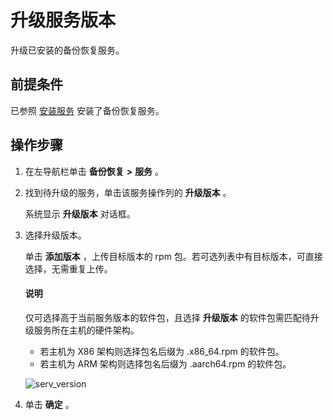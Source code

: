 # 升级服务版本

升级已安装的备份恢复服务。

## 前提条件

已参照 [安装服务](../1000.manage-backup-and-recovery-service/200.installation-services.md) 安装了备份恢复服务。

## 操作步骤

1. 在左导航栏单击 **备份恢复** **\>** **服务** 。

2. 找到待升级的服务，单击该服务操作列的 **升级版本** 。

   系统显示 **升级版本** 对话框。

3. 选择升级版本。

   单击 **添加版本** ，上传目标版本的 rpm 包。若可选列表中有目标版本，可直接选择，无需重复上传。

    <main id="notice" type='explain'>
    <h4>说明</h4>
    <p>仅可选择高于当前服务版本的软件包，且选择 <strong>升级版本</strong> 的软件包需匹配待升级服务所在主机的硬件架构。</p>
    <ul>
    <li>若主机为 X86 架构则选择包名后缀为 .x86_64.rpm 的软件包。</li>
    <li>若主机为 ARM 架构则选择包名后缀为 .aarch64.rpm 的软件包。</li>
    </ul>
    </main>

   ![serv_version](https://obbusiness-private.oss-cn-shanghai.aliyuncs.com/doc/img/ocp/%E5%8D%87%E7%BA%A7%E6%9C%8D%E5%8A%A1%E7%89%88%E6%9C%AC.png)

4. 单击 **确定** 。
